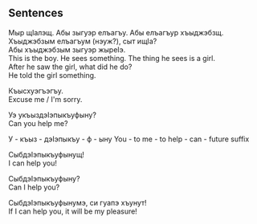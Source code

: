 ## Sentences
Мыр щIалэщ. Абы зыгуэр елъагъу. Абы елъагъур хъыджэбзщ.  
Хъыджэбзым елъагъум (нэуж?), сыт ищIа?  
Абы хъыджэбзым зыгуэр жыреIэ.  
This is the boy. He sees something. The thing he sees is a girl.  
After he saw the girl, what did he do?  
He told the girl something.

Къысхуэгъэгъу.  
Excuse me / I'm sorry.

Уэ укъыздэIэпыкъуфыну?  
Can you help me?

У   - къыз  - дэIэпыкъу - ф   - ыну
You - to me - to help   - can - future suffix

СыбдэIэпыкъуфынущ!  
I can help you!

СыбдэIэпыкъуфыну?  
Can I help you?

СыбдэIэпыкъуфынумэ, си гуапэ хъунут!  
If I can help you, it will be my pleasure!

